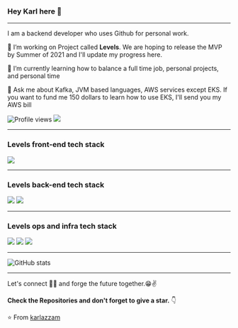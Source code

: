 ### Hey Karl here 👋

---

I am a backend developer who uses Github for personal work. 
 
 🔭 I’m working on Project called **Levels**. We are hoping to release the MVP by Summer of 2021 and I'll update my progress here.
 
 🌱 I’m currently learning how to balance a full time job, personal projects, and personal time
  
 💬 Ask me about Kafka, JVM based languages, AWS services except EKS. If you want to fund me 150 dollars to learn how to use EKS, I'll send you my AWS bill

![Profile views](https://gpvc.arturio.dev/karlazzam)  <img src="https://img.shields.io/github/followers/karlazzam?label=Follow" style=" float:left, margin-right:10px" />


---

### Levels front-end tech stack

<img src="https://img.shields.io/badge/-JavaScript-eed718?style=flat&logo=javascript&logoColor=ffffff">

---
### Levels back-end tech stack
<img src="http://img.shields.io/badge/-Java-F89820?style=flat&logo=java&logoColor=white"> <img src="http://img.shields.io/badge/-Springboot-white?style=flat&logo=springboot&logoColor=green"> 

---
### Levels ops and infra tech stack
<img src="http://img.shields.io/badge/-aws-white?style=flat&logo=amazonaws&logoColor=orange"> <img src="http://img.shields.io/badge/-kafka-black?style=flat&logo=apachekafka&logoColor=white"> <img src="http://img.shields.io/badge/-keycloak-red?style=flat&logo=redhat&logoColor=white">

---

![GitHub stats](https://github-readme-stats.vercel.app/api?username=karlazzam&show_icons=true&hide_border=true)

---

Let's connect 👨‍💻 and forge the future together.😁✌

**Check the Repositories and don't forget to give a star.** 👇

:star: From [karlazzam](https://github.com/karlazzam)

